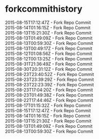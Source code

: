 # forkcommithistory
2015-08-15T17:12:47Z - Fork Repo Commit  
2015-08-14T01:16:15Z - Fork Repo Commit  
2015-08-13T15:21:30Z - Fork Repo Commit  
2015-08-13T01:49:09Z - Fork Repo Commit  
2015-08-13T00:59:30Z - Fork Repo Commit  
2015-08-13T00:49:17Z - Fork Repo Commit  
2015-08-12T01:08:56Z - Fork Repo Commit  
2015-08-12T00:13:25Z - Fork Repo Commit  
2015-08-31T21:36:49Z - Fork Repo Commit  
2015-08-30T20:31:12Z - Fork Repo Commit  
2015-08-23T23:40:52Z - Fork Repo Commit  
2015-08-23T23:39:29Z - Fork Repo Commit  
2015-08-23T22:23:39Z - Fork Repo Commit  
2015-08-23T17:04:20Z - Fork Repo Commit  
2015-08-23T01:49:38Z - Fork Repo Commit  
2015-08-22T17:44:46Z - Fork Repo Commit  
2015-08-17T01:15:32Z - Fork Repo Commit  
2015-08-15T17:12:47Z - Fork Repo Commit  
2015-08-14T01:16:15Z - Fork Repo Commit  
2015-08-13T15:21:30Z - Fork Repo Commit  
2015-08-13T01:49:09Z - Fork Repo Commit  
2015-08-13T00:59:30Z - Fork Repo Commit  
